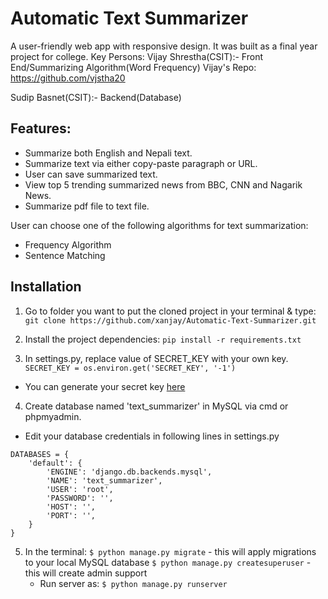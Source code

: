 # Automatic Text Summarizer

A user-friendly web app with responsive design.
It was built as a final year project for college.
Key Persons: 
Vijay Shrestha(CSIT):- Front End/Summarizing Algorithm(Word Frequency)
Vijay's Repo: https://github.com/vjstha20

Sudip Basnet(CSIT):- Backend(Database)

## Features:
- Summarize both English and Nepali text.
- Summarize text via either copy-paste paragraph or URL.
- User can save summarized text.
- View top 5 trending summarized news from BBC, CNN and Nagarik News.
- Summarize pdf file to text file.

User can choose one of the following algorithms for text summarization:
- Frequency Algorithm
- Sentence Matching

## Installation

1. Go to folder you want to put the cloned project in your terminal & type:
    `git clone https://github.com/xanjay/Automatic-Text-Summarizer.git`

2. Install the project dependencies:
    `pip install -r requirements.txt`

3. In settings.py, replace value of SECRET_KEY with your own key.
```SECRET_KEY = os.environ.get('SECRET_KEY', '-1')```
- You can generate your secret key [here](https://www.miniwebtool.com/django-secret-key-generator/)

4. Create database named 'text_summarizer' in MySQL via cmd or phpmyadmin.
- Edit your database credentials in following lines in settings.py
```
DATABASES = {
    'default': {
        'ENGINE': 'django.db.backends.mysql',
        'NAME': 'text_summarizer',
        'USER': 'root',
        'PASSWORD': '',
        'HOST': '',
        'PORT': '',
    }
}
```

5. In the terminal:
    `$ python manage.py migrate` - this will apply migrations to your local MySQL database
    `$ python manage.py createsuperuser` - this will create admin support
    * Run server as: ``` $ python manage.py runserver ```
